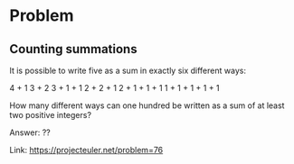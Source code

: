 Problem
===

Counting summations
---

It is possible to write five as a sum in exactly six different ways:

4 + 1
3 + 2
3 + 1 + 1
2 + 2 + 1
2 + 1 + 1 + 1
1 + 1 + 1 + 1 + 1

How many different ways can one hundred be written as a sum of at least two positive integers?


Answer: ??

Link: https://projecteuler.net/problem=76